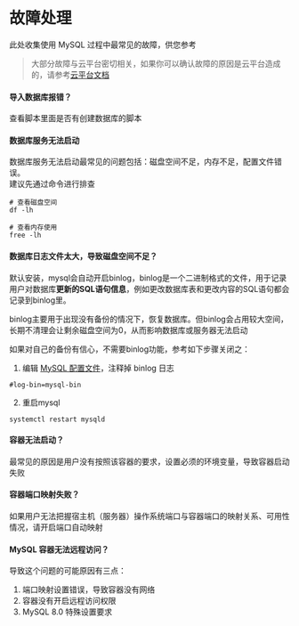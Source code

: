 # 故障处理

此处收集使用 MySQL 过程中最常见的故障，供您参考

> 大部分故障与云平台密切相关，如果你可以确认故障的原因是云平台造成的，请参考[云平台文档](https://support.websoft9.com/docs/faq/zh/tech-instance.html)

#### 导入数据库报错？

查看脚本里面是否有创建数据库的脚本

#### 数据库服务无法启动

数据库服务无法启动最常见的问题包括：磁盘空间不足，内存不足，配置文件错误。  
建议先通过命令进行排查  

```shell
# 查看磁盘空间
df -lh

# 查看内存使用
free -lh
```

#### 数据库日志文件太大，导致磁盘空间不足？

默认安装，mysql会自动开启binlog，binlog是一个二进制格式的文件，用于记录用户对数据库**更新的****SQL语句****信息**，例如更改数据库表和更改内容的SQL语句都会记录到binlog里。

binlog主要用于出现没有备份的情况下，恢复数据库。但binlog会占用较大空间，长期不清理会让剩余磁盘空间为0，从而影响数据库或服务器无法启动

如果对自己的备份有信心，不需要binlog功能，参考如下步骤关闭之：

1. 编辑 [MySQL 配置文件](/zh/stack-components.md#mysql)，注释掉 binlog 日志
  ~~~
  #log-bin=mysql-bin  
  ~~~
2. 重启mysql
  ~~~
  systemctl restart mysqld
  ~~~

#### 容器无法启动？

最常见的原因是用户没有按照该容器的要求，设置必须的环境变量，导致容器启动失败

#### 容器端口映射失败？

如果用户无法把握宿主机（服务器）操作系统端口与容器端口的映射关系、可用性情况，请开启端口自动映射

#### MySQL 容器无法远程访问？

导致这个问题的可能原因有三点：

1. 端口映射设置错误，导致容器没有网络
2. 容器没有开启远程访问权限
3. MySQL 8.0 特殊设置要求

